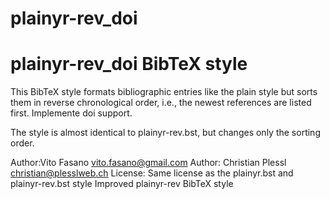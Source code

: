 # plainyr-rev_doi
plainyr-rev_doi BibTeX style
========================

This BibTeX style formats bibliographic entries like the plain style
but sorts them in reverse chronological order, i.e., the newest 
references are listed first.
Implemente doi support.

The style is almost identical to plainyr-rev.bst, but changes only the sorting
order.

Author:Vito Fasano <vito.fasano@gmail.com> 
Author: Christian Plessl <christian@plesslweb.ch>
License: Same license as the plainyr.bst and plainyr-rev.bst style
Improved plainyr-rev BibTeX style
